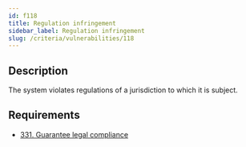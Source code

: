 ```yaml
---
id: f118
title: Regulation infringement
sidebar_label: Regulation infringement
slug: /criteria/vulnerabilities/118
---
```


## Description

The system violates regulations
of a jurisdiction to which it is subject.

## Requirements

- [331. Guarantee legal compliance](/criteria/requirements/legal/331)
